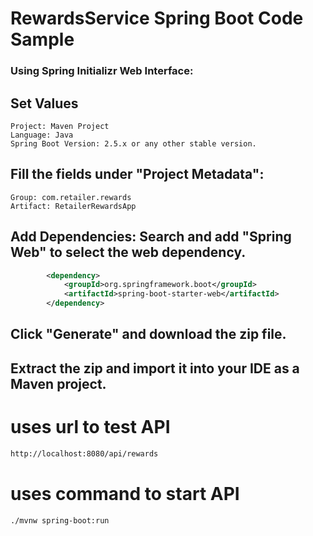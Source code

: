 # RewardsService Spring Boot Code Sample

### Using Spring Initializr Web Interface:

## Set Values
    Project: Maven Project
    Language: Java
    Spring Boot Version: 2.5.x or any other stable version.
## Fill the fields under "Project Metadata":
    Group: com.retailer.rewards
    Artifact: RetailerRewardsApp
## Add Dependencies: Search and add "Spring Web" to select the web dependency.
```xml
		<dependency>
			<groupId>org.springframework.boot</groupId>
			<artifactId>spring-boot-starter-web</artifactId>
		</dependency>
```
## Click "Generate" and download the zip file.
## Extract the zip and import it into your IDE as a Maven project.


# uses url to test API
```bash
http://localhost:8080/api/rewards
```

# uses command to start API
```bash
./mvnw spring-boot:run
```